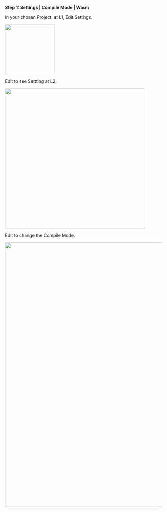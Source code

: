**Step 1: Settings | Compile Mode | Wasm**
 
 In your chosen Project, at L1, Edit Settings.
 
<img src="https://storage.googleapis.com/rmx-static/techdoc/appclips/SettingsAtL1.png" width="160"></img><br/>

Edit to see Settting at L2.

<img src="https://storage.googleapis.com/rmx-static/techdoc/appclips/SettingsAtL2.png" width="450"></img><br/>

Edit to change the Compile Mode.

<img src="https://storage.googleapis.com/rmx-static/techdoc/appclips/SettingsAtL3.png" width="850"></img><br/>
